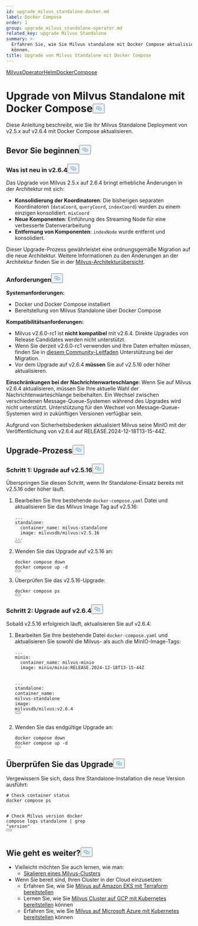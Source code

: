 ```yaml
---
id: upgrade_milvus_standalone-docker.md
label: Docker Compose
order: 1
group: upgrade_milvus_standalone-operator.md
related_key: upgrade Milvus Standalone
summary: >-
  Erfahren Sie, wie Sie Milvus standalone mit Docker Compose aktualisieren
  können.
title: Upgrade von Milvus Standalone mit Docker Compose
---
```

<div class="tab-wrapper"><a href="/docs/de/upgrade_milvus_standalone-operator.md" class=''>Milvus</a><a href="/docs/de/upgrade_milvus_standalone-helm.md" class=''>OperatorHelmDocker</a><a href="/docs/de/upgrade_milvus_standalone-docker.md" class='active '>Compose</a></div>
<h1 id="Upgrade-Milvus-Standalone-with-Docker-Compose" class="common-anchor-header">Upgrade von Milvus Standalone mit Docker Compose<button data-href="#Upgrade-Milvus-Standalone-with-Docker-Compose" class="anchor-icon" translate="no">
      <svg translate="no"
        aria-hidden="true"
        focusable="false"
        height="20"
        version="1.1"
        viewBox="0 0 16 16"
        width="16"
      >
        <path
          fill="#0092E4"
          fill-rule="evenodd"
          d="M4 9h1v1H4c-1.5 0-3-1.69-3-3.5S2.55 3 4 3h4c1.45 0 3 1.69 3 3.5 0 1.41-.91 2.72-2 3.25V8.59c.58-.45 1-1.27 1-2.09C10 5.22 8.98 4 8 4H4c-.98 0-2 1.22-2 2.5S3 9 4 9zm9-3h-1v1h1c1 0 2 1.22 2 2.5S13.98 12 13 12H9c-.98 0-2-1.22-2-2.5 0-.83.42-1.64 1-2.09V6.25c-1.09.53-2 1.84-2 3.25C6 11.31 7.55 13 9 13h4c1.45 0 3-1.69 3-3.5S14.5 6 13 6z"
        ></path>
      </svg>
    </button></h1><p>Diese Anleitung beschreibt, wie Sie Ihr Milvus Standalone Deployment von v2.5.x auf v2.6.4 mit Docker Compose aktualisieren.</p>
<h2 id="Before-you-start" class="common-anchor-header">Bevor Sie beginnen<button data-href="#Before-you-start" class="anchor-icon" translate="no">
      <svg translate="no"
        aria-hidden="true"
        focusable="false"
        height="20"
        version="1.1"
        viewBox="0 0 16 16"
        width="16"
      >
        <path
          fill="#0092E4"
          fill-rule="evenodd"
          d="M4 9h1v1H4c-1.5 0-3-1.69-3-3.5S2.55 3 4 3h4c1.45 0 3 1.69 3 3.5 0 1.41-.91 2.72-2 3.25V8.59c.58-.45 1-1.27 1-2.09C10 5.22 8.98 4 8 4H4c-.98 0-2 1.22-2 2.5S3 9 4 9zm9-3h-1v1h1c1 0 2 1.22 2 2.5S13.98 12 13 12H9c-.98 0-2-1.22-2-2.5 0-.83.42-1.64 1-2.09V6.25c-1.09.53-2 1.84-2 3.25C6 11.31 7.55 13 9 13h4c1.45 0 3-1.69 3-3.5S14.5 6 13 6z"
        ></path>
      </svg>
    </button></h2><h3 id="Whats-new-in-v264" class="common-anchor-header">Was ist neu in v2.6.4<button data-href="#Whats-new-in-v264" class="anchor-icon" translate="no">
      <svg translate="no"
        aria-hidden="true"
        focusable="false"
        height="20"
        version="1.1"
        viewBox="0 0 16 16"
        width="16"
      >
        <path
          fill="#0092E4"
          fill-rule="evenodd"
          d="M4 9h1v1H4c-1.5 0-3-1.69-3-3.5S2.55 3 4 3h4c1.45 0 3 1.69 3 3.5 0 1.41-.91 2.72-2 3.25V8.59c.58-.45 1-1.27 1-2.09C10 5.22 8.98 4 8 4H4c-.98 0-2 1.22-2 2.5S3 9 4 9zm9-3h-1v1h1c1 0 2 1.22 2 2.5S13.98 12 13 12H9c-.98 0-2-1.22-2-2.5 0-.83.42-1.64 1-2.09V6.25c-1.09.53-2 1.84-2 3.25C6 11.31 7.55 13 9 13h4c1.45 0 3-1.69 3-3.5S14.5 6 13 6z"
        ></path>
      </svg>
    </button></h3><p>Das Upgrade von Milvus 2.5.x auf 2.6.4 bringt erhebliche Änderungen in der Architektur mit sich:</p>
<ul>
<li><strong>Konsolidierung der Koordinatoren</strong>: Die bisherigen separaten Koordinatoren (<code translate="no">dataCoord</code>, <code translate="no">queryCoord</code>, <code translate="no">indexCoord</code>) wurden zu einem einzigen konsolidiert. <code translate="no">mixCoord</code></li>
<li><strong>Neue Komponenten</strong>: Einführung des Streaming Node für eine verbesserte Datenverarbeitung</li>
<li><strong>Entfernung von Komponenten</strong>: <code translate="no">indexNode</code> wurde entfernt und konsolidiert.</li>
</ul>
<p>Dieser Upgrade-Prozess gewährleistet eine ordnungsgemäße Migration auf die neue Architektur. Weitere Informationen zu den Änderungen an der Architektur finden Sie in der <a href="/docs/de/architecture_overview.md">Milvus-Architekturübersicht</a>.</p>
<h3 id="Requirements" class="common-anchor-header">Anforderungen<button data-href="#Requirements" class="anchor-icon" translate="no">
      <svg translate="no"
        aria-hidden="true"
        focusable="false"
        height="20"
        version="1.1"
        viewBox="0 0 16 16"
        width="16"
      >
        <path
          fill="#0092E4"
          fill-rule="evenodd"
          d="M4 9h1v1H4c-1.5 0-3-1.69-3-3.5S2.55 3 4 3h4c1.45 0 3 1.69 3 3.5 0 1.41-.91 2.72-2 3.25V8.59c.58-.45 1-1.27 1-2.09C10 5.22 8.98 4 8 4H4c-.98 0-2 1.22-2 2.5S3 9 4 9zm9-3h-1v1h1c1 0 2 1.22 2 2.5S13.98 12 13 12H9c-.98 0-2-1.22-2-2.5 0-.83.42-1.64 1-2.09V6.25c-1.09.53-2 1.84-2 3.25C6 11.31 7.55 13 9 13h4c1.45 0 3-1.69 3-3.5S14.5 6 13 6z"
        ></path>
      </svg>
    </button></h3><p><strong>Systemanforderungen:</strong></p>
<ul>
<li>Docker und Docker Compose installiert</li>
<li>Bereitstellung von Milvus Standalone über Docker Compose</li>
</ul>
<p><strong>Kompatibilitätsanforderungen:</strong></p>
<ul>
<li>Milvus v2.6.0-rc1 ist <strong>nicht kompatibel</strong> mit v2.6.4. Direkte Upgrades von Release Candidates werden nicht unterstützt.</li>
<li>Wenn Sie derzeit v2.6.0-rc1 verwenden und Ihre Daten erhalten müssen, finden Sie in <a href="https://github.com/milvus-io/milvus/issues/43538#issuecomment-3112808997">diesem Community-Leitfaden</a> Unterstützung bei der Migration.</li>
<li>Vor dem Upgrade auf v2.6.4 <strong>müssen</strong> Sie auf v2.5.16 oder höher aktualisieren.</li>
</ul>
<p><strong>Einschränkungen bei der Nachrichtenwarteschlange</strong>: Wenn Sie auf Milvus v2.6.4 aktualisieren, müssen Sie Ihre aktuelle Wahl der Nachrichtenwarteschlange beibehalten. Ein Wechsel zwischen verschiedenen Message-Queue-Systemen während des Upgrades wird nicht unterstützt. Unterstützung für den Wechsel von Message-Queue-Systemen wird in zukünftigen Versionen verfügbar sein.</p>
<div class="alter note">
<p>Aufgrund von Sicherheitsbedenken aktualisiert Milvus seine MinIO mit der Veröffentlichung von v2.6.4 auf RELEASE.2024-12-18T13-15-44Z.</p>
</div>
<h2 id="Upgrade-process" class="common-anchor-header">Upgrade-Prozess<button data-href="#Upgrade-process" class="anchor-icon" translate="no">
      <svg translate="no"
        aria-hidden="true"
        focusable="false"
        height="20"
        version="1.1"
        viewBox="0 0 16 16"
        width="16"
      >
        <path
          fill="#0092E4"
          fill-rule="evenodd"
          d="M4 9h1v1H4c-1.5 0-3-1.69-3-3.5S2.55 3 4 3h4c1.45 0 3 1.69 3 3.5 0 1.41-.91 2.72-2 3.25V8.59c.58-.45 1-1.27 1-2.09C10 5.22 8.98 4 8 4H4c-.98 0-2 1.22-2 2.5S3 9 4 9zm9-3h-1v1h1c1 0 2 1.22 2 2.5S13.98 12 13 12H9c-.98 0-2-1.22-2-2.5 0-.83.42-1.64 1-2.09V6.25c-1.09.53-2 1.84-2 3.25C6 11.31 7.55 13 9 13h4c1.45 0 3-1.69 3-3.5S14.5 6 13 6z"
        ></path>
      </svg>
    </button></h2><h3 id="Step-1-Upgrade-to-v2516" class="common-anchor-header">Schritt 1: Upgrade auf v2.5.16<button data-href="#Step-1-Upgrade-to-v2516" class="anchor-icon" translate="no">
      <svg translate="no"
        aria-hidden="true"
        focusable="false"
        height="20"
        version="1.1"
        viewBox="0 0 16 16"
        width="16"
      >
        <path
          fill="#0092E4"
          fill-rule="evenodd"
          d="M4 9h1v1H4c-1.5 0-3-1.69-3-3.5S2.55 3 4 3h4c1.45 0 3 1.69 3 3.5 0 1.41-.91 2.72-2 3.25V8.59c.58-.45 1-1.27 1-2.09C10 5.22 8.98 4 8 4H4c-.98 0-2 1.22-2 2.5S3 9 4 9zm9-3h-1v1h1c1 0 2 1.22 2 2.5S13.98 12 13 12H9c-.98 0-2-1.22-2-2.5 0-.83.42-1.64 1-2.09V6.25c-1.09.53-2 1.84-2 3.25C6 11.31 7.55 13 9 13h4c1.45 0 3-1.69 3-3.5S14.5 6 13 6z"
        ></path>
      </svg>
    </button></h3><div class="alert note">
<p>Überspringen Sie diesen Schritt, wenn Ihr Standalone-Einsatz bereits mit v2.5.16 oder höher läuft.</p>
</div>
<ol>
<li><p>Bearbeiten Sie Ihre bestehende <code translate="no">docker-compose.yaml</code> Datei und aktualisieren Sie das Milvus Image Tag auf v2.5.16:</p>
<pre><code translate="no" class="language-yaml"><span class="hljs-string">...</span>
<span class="hljs-attr">standalone:</span>
  <span class="hljs-attr">container_name:</span> <span class="hljs-string">milvus-standalone</span>
  <span class="hljs-attr">image:</span> <span class="hljs-string">milvusdb/milvus:v2.5.16</span>
<span class="hljs-string">...</span>
<button class="copy-code-btn"></button></code></pre></li>
<li><p>Wenden Sie das Upgrade auf v2.5.16 an:</p>
<pre><code translate="no" class="language-bash">docker compose down
docker compose up -d
<button class="copy-code-btn"></button></code></pre></li>
<li><p>Überprüfen Sie das v2.5.16-Upgrade:</p>
<pre><code translate="no" class="language-bash">docker compose ps
<button class="copy-code-btn"></button></code></pre></li>
</ol>
<h3 id="Step-2-Upgrade-to-v264" class="common-anchor-header">Schritt 2: Upgrade auf v2.6.4<button data-href="#Step-2-Upgrade-to-v264" class="anchor-icon" translate="no">
      <svg translate="no"
        aria-hidden="true"
        focusable="false"
        height="20"
        version="1.1"
        viewBox="0 0 16 16"
        width="16"
      >
        <path
          fill="#0092E4"
          fill-rule="evenodd"
          d="M4 9h1v1H4c-1.5 0-3-1.69-3-3.5S2.55 3 4 3h4c1.45 0 3 1.69 3 3.5 0 1.41-.91 2.72-2 3.25V8.59c.58-.45 1-1.27 1-2.09C10 5.22 8.98 4 8 4H4c-.98 0-2 1.22-2 2.5S3 9 4 9zm9-3h-1v1h1c1 0 2 1.22 2 2.5S13.98 12 13 12H9c-.98 0-2-1.22-2-2.5 0-.83.42-1.64 1-2.09V6.25c-1.09.53-2 1.84-2 3.25C6 11.31 7.55 13 9 13h4c1.45 0 3-1.69 3-3.5S14.5 6 13 6z"
        ></path>
      </svg>
    </button></h3><p>Sobald v2.5.16 erfolgreich läuft, aktualisieren Sie auf v2.6.4:</p>
<ol>
<li><p>Bearbeiten Sie Ihre bestehende Datei <code translate="no">docker-compose.yaml</code> und aktualisieren Sie sowohl die Milvus- als auch die MinIO-Image-Tags:</p>
<pre><code translate="no" class="language-yaml"><span class="hljs-string">...</span>
<span class="hljs-attr">minio:</span>
  <span class="hljs-attr">container_name:</span> <span class="hljs-string">milvus-minio</span>
  <span class="hljs-attr">image:</span> <span class="hljs-string">minio/minio:RELEASE.2024-12-18T13-15-44Z</span>

<span class="hljs-string">...</span>
<span class="hljs-attr">standalone:</span>
  <span class="hljs-attr">container_name:</span> <span class="hljs-string">milvus-standalone</span>
  <span class="hljs-attr">image:</span> <span class="hljs-string">milvusdb/milvus:v2.6.4</span>
<button class="copy-code-btn"></button></code></pre></li>
<li><p>Wenden Sie das endgültige Upgrade an:</p>
<pre><code translate="no" class="language-bash">docker compose down
docker compose up -d
<button class="copy-code-btn"></button></code></pre></li>
</ol>
<h2 id="Verify-the-upgrade" class="common-anchor-header">Überprüfen Sie das Upgrade<button data-href="#Verify-the-upgrade" class="anchor-icon" translate="no">
      <svg translate="no"
        aria-hidden="true"
        focusable="false"
        height="20"
        version="1.1"
        viewBox="0 0 16 16"
        width="16"
      >
        <path
          fill="#0092E4"
          fill-rule="evenodd"
          d="M4 9h1v1H4c-1.5 0-3-1.69-3-3.5S2.55 3 4 3h4c1.45 0 3 1.69 3 3.5 0 1.41-.91 2.72-2 3.25V8.59c.58-.45 1-1.27 1-2.09C10 5.22 8.98 4 8 4H4c-.98 0-2 1.22-2 2.5S3 9 4 9zm9-3h-1v1h1c1 0 2 1.22 2 2.5S13.98 12 13 12H9c-.98 0-2-1.22-2-2.5 0-.83.42-1.64 1-2.09V6.25c-1.09.53-2 1.84-2 3.25C6 11.31 7.55 13 9 13h4c1.45 0 3-1.69 3-3.5S14.5 6 13 6z"
        ></path>
      </svg>
    </button></h2><p>Vergewissern Sie sich, dass Ihre Standalone-Installation die neue Version ausführt:</p>
<pre><code translate="no" class="language-bash"><span class="hljs-comment"># Check container status</span>
docker compose ps

<span class="hljs-comment"># Check Milvus version</span>
docker compose logs standalone | grep <span class="hljs-string">&quot;version&quot;</span>
<button class="copy-code-btn"></button></code></pre>
<h2 id="Whats-next" class="common-anchor-header">Wie geht es weiter?<button data-href="#Whats-next" class="anchor-icon" translate="no">
      <svg translate="no"
        aria-hidden="true"
        focusable="false"
        height="20"
        version="1.1"
        viewBox="0 0 16 16"
        width="16"
      >
        <path
          fill="#0092E4"
          fill-rule="evenodd"
          d="M4 9h1v1H4c-1.5 0-3-1.69-3-3.5S2.55 3 4 3h4c1.45 0 3 1.69 3 3.5 0 1.41-.91 2.72-2 3.25V8.59c.58-.45 1-1.27 1-2.09C10 5.22 8.98 4 8 4H4c-.98 0-2 1.22-2 2.5S3 9 4 9zm9-3h-1v1h1c1 0 2 1.22 2 2.5S13.98 12 13 12H9c-.98 0-2-1.22-2-2.5 0-.83.42-1.64 1-2.09V6.25c-1.09.53-2 1.84-2 3.25C6 11.31 7.55 13 9 13h4c1.45 0 3-1.69 3-3.5S14.5 6 13 6z"
        ></path>
      </svg>
    </button></h2><ul>
<li>Vielleicht möchten Sie auch lernen, wie man:<ul>
<li><a href="/docs/de/scaleout.md">Skalieren eines Milvus-Clusters</a></li>
</ul></li>
<li>Wenn Sie bereit sind, Ihren Cluster in der Cloud einzusetzen:<ul>
<li>Erfahren Sie, wie Sie <a href="/docs/de/eks.md">Milvus auf Amazon EKS mit Terraform bereitstellen</a></li>
<li>Lernen Sie, wie Sie <a href="/docs/de/gcp.md">Milvus Cluster auf GCP mit Kubernetes bereitstellen</a> können</li>
<li>Erfahren Sie, wie Sie <a href="/docs/de/azure.md">Milvus auf Microsoft Azure mit Kubernetes bereitstellen</a> können</li>
</ul></li>
</ul>
